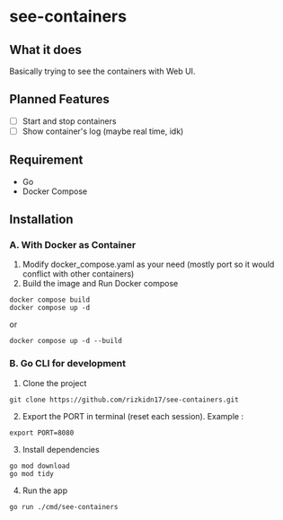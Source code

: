 # see-containers

## What it does
Basically trying to see the containers with Web UI.

## Planned Features
- [ ] Start and stop containers
- [ ] Show container's log (maybe real time, idk)

## Requirement
- Go
- Docker Compose

## Installation
### A. With Docker as Container
1. Modify docker_compose.yaml as your need (mostly port so it would conflict with other containers)
2. Build the image and Run Docker compose
```
docker compose build
docker compose up -d
```
or
```
docker compose up -d --build
```
### B. Go CLI for development
1. Clone the project
```
git clone https://github.com/rizkidn17/see-containers.git
```
2. Export the PORT in terminal (reset each session). Example :
```
export PORT=8080
```
3. Install dependencies
```
go mod download
go mod tidy
```
4. Run the app
```
go run ./cmd/see-containers
```
